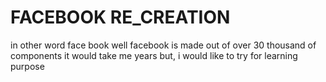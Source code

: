 # FACEBOOK RE_CREATION

in other word face book well facebook is made out of over 30 thousand of components it would take me years
but, i would like to try for learning purpose
